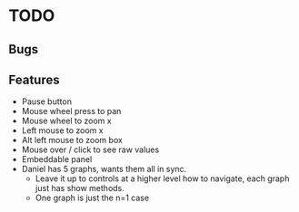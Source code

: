 # TODO

## Bugs

## Features
* Pause button
* Mouse wheel press to pan
* Mouse wheel to zoom x
* Left mouse to zoom x
* Alt left mouse to zoom box
* Mouse over / click to see raw values
* Embeddable panel
* Daniel has 5 graphs, wants them all in sync.
  * Leave it up to controls at a higher level how to navigate, each graph just has show methods.
  * One graph is just the n=1 case
